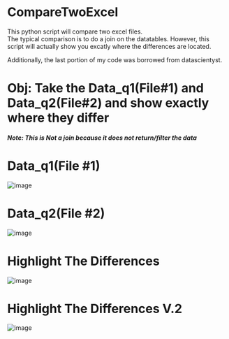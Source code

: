 # CompareTwoExcel

This python script will compare two excel files. <br>
The typical comparison is to do a join on the datatables. However, this script will actually show you excatly where the differences are located.<br>

Additionally, the last portion of my code was borrowed from datascientyst.

<h1>Obj: Take the Data_q1(File#1) and Data_q2(File#2) and show exactly where they differ</h1>
<h4><i>Note: This is Not a join because it does not return/filter the data</i></h4>

<h1>Data_q1(File #1)</h1>

![image](https://user-images.githubusercontent.com/103221687/206346728-7cadf4e4-0aa4-462f-a5ca-f5918e524988.png)

<h1>Data_q2(File #2)</h1>

![image](https://user-images.githubusercontent.com/103221687/206346753-2976efa1-3a95-49dc-9dc0-69684d4a2555.png)

<h1>Highlight The Differences</h1>

![image](https://user-images.githubusercontent.com/103221687/206346916-790cc343-79c4-4911-8f14-f2379d2e1ea6.png)

<h1>Highlight The Differences V.2</h1>

![image](https://user-images.githubusercontent.com/103221687/206347020-8ca36a52-89d1-4832-b4fa-dd49e314da80.png)
